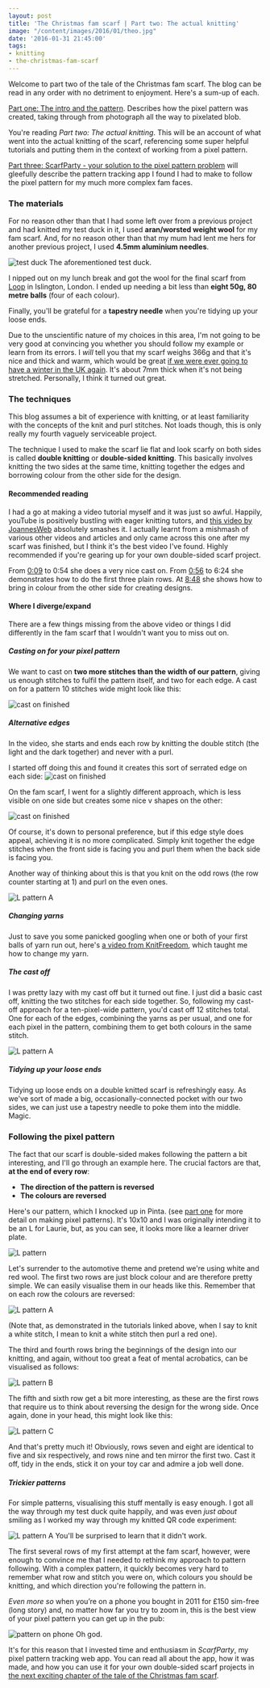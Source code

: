 ```yaml
---
layout: post
title: 'The Christmas fam scarf | Part two: The actual knitting'
image: "/content/images/2016/01/theo.jpg"
date: '2016-01-31 21:45:00'
tags:
- knitting
- the-christmas-fam-scarf
---
```


Welcome to part two of the tale of the Christmas fam scarf. The blog can be read in any order with no detriment to enjoyment. Here's a sum-up of each.

[Part one: The intro and the pattern](/2015/12/24/the-christmas-fam-scarf-part-1). Describes how the pixel pattern was created, taking through from photograph all the way to pixelated blob.

You're reading *Part two: The actual knitting*. This will be an account of what went into the actual knitting of the scarf, referencing some super helpful tutorials and putting them in the context of working from a pixel pattern.

[Part three: ScarfParty - your solution to the pixel pattern problem](/2016/07/18/the-christmas-fam-scarf-part-3) will gleefully describe the pattern tracking app I found I had to make to follow the pixel pattern for my much more complex fam faces.

### The materials

For no reason other than that I had some left over from a previous project and had knitted my test duck in it, I used **aran/worsted weight wool** for my fam scarf. And, for no reason other than that my mum had lent me hers for another previous project, I used **4.5mm aluminium needles**.

![test duck](http://static.lrnk.co.uk/blog-content/christmas-fam-scarf/test-duck.jpg)
The aforementioned test duck.

I nipped out on my lunch break and got the wool for the final scarf from [Loop](http://www.loopknitting.com) in Islington, London. I ended up needing a bit less than **eight 50g, 80 metre balls** (four of each colour).

Finally, you'll be grateful for a **tapestry needle** when you're tidying up your loose ends.

Due to the unscientific nature of my choices in this area, I'm not going to be very good at convincing you whether you should follow my example or learn from its errors. I *will* tell you that my scarf weighs 366g and that it's nice and thick and warm, which would be great [if we were ever going to have a winter in the UK again](http://www.bbc.co.uk/news/uk-35119311). It's about 7mm thick when it's not being stretched. Personally, I think it turned out great.

### The techniques

This blog assumes a bit of experience with knitting, or at least familiarity with the concepts of the knit and purl stitches. Not loads though, this is only really my fourth vaguely serviceable project.

The technique I used to make the scarf lie flat and look scarfy on both sides is called **double knitting** or **double-sided knitting**. This basically involves knitting the two sides at the same time, knitting together the edges and borrowing colour from the other side for the design. 

#### Recommended reading
I had a go at making a video tutorial myself and it was just so awful. Happily, youTube is positively bustling with eager knitting tutors, and [this video by JoannesWeb](https://www.youtube.com/watch?v=JroP84tUmJA) absolutely smashes it. I actually learnt from a mishmash of various other videos and articles and only came across this one after my scarf was finished, but I think it's the best video I've found. Highly recommended if you're gearing up for your own double-sided scarf project.

From [0:09](https://youtu.be/JroP84tUmJA?t=9s) to 0:54 she does a very nice cast on.
From [0:56](https://youtu.be/JroP84tUmJA?t=56s) to 6:24 she demonstrates how to do the first three plain rows.
At [8:48](https://youtu.be/JroP84tUmJA?t=8m48s) she shows how to bring in colour from the other side for creating designs.

#### Where I diverge/expand
There are a few things missing from the above video or things I did differently in the fam scarf that I wouldn't want you to miss out on.

##### Casting on for your pixel pattern
We want to cast on **two more stitches than the width of our pattern**, giving us enough stitches to fulfil the pattern itself, and two for each edge. A cast on for a pattern 10 stitches wide might look like this:

![cast on finished](http://static.lrnk.co.uk/blog-content/christmas-fam-scarf/cast-on.jpg)

##### Alternative edges
In the video, she starts and ends each row by knitting the double stitch (the light and the dark together) and never with a purl.

I started off doing this and found it creates this sort of serrated edge on each side:
![cast on finished](http://static.lrnk.co.uk/blog-content/christmas-fam-scarf/edge-a.jpg)

On the fam scarf, I went for a slightly different approach, which is less visible on one side but creates some nice v shapes on the other:

![cast on finished](http://static.lrnk.co.uk/blog-content/christmas-fam-scarf/edge-b2.jpg)

Of course, it's down to personal preference, but if this edge style does appeal, achieving it is no more complicated. Simply knit together the edge stitches when the front side is facing you and purl them when the back side is facing you.

Another way of thinking about this is that you knit on the odd rows (the row counter starting at 1) and purl on the even ones.

![L pattern A](http://static.lrnk.co.uk/blog-content/christmas-fam-scarf/edges.png)

##### Changing yarns
Just to save you some panicked googling when one or both of your first balls of yarn run out, here's [a video from KnitFreedom](https://www.youtube.com/watch?v=FodIHGHYBnM), which taught me how to change my yarn.

##### The cast off
I was pretty lazy with my cast off but it turned out fine. I just did a basic cast off, knitting the two stitches for each side together. So, following my cast-off approach for a ten-pixel-wide pattern, you'd cast off 12 stitches total. One for each of the edges, combining the yarns as per usual, and one for each pixel in the pattern, combining them to get both colours in the same stitch.

![L pattern A](http://static.lrnk.co.uk/blog-content/christmas-fam-scarf/cast-off.jpg)

##### Tidying up your loose ends
Tidying up loose ends on a double knitted scarf is refreshingly easy. As we've sort of made a big, occasionally-connected pocket with our two sides, we can just use a tapestry needle to poke them into the middle. Magic.

### Following the pixel pattern

The fact that our scarf is double-sided makes following the pattern a bit interesting, and I'll go through an example here. The crucial factors are that, **at the end of every row**:

 * **The direction of the pattern is reversed**
 * **The colours are reversed**

Here's our pattern, which I knocked up in Pinta. (see [part one](/2015/12/24/the-christmas-fam-scarf-part-1) for more detail on making pixel patterns). It's 10x10 and I was originally intending it to be an L for Laurie, but, as you can see, it looks more like a learner driver plate.

![L pattern](http://static.lrnk.co.uk/blog-content/christmas-fam-scarf/l-pattern.png)

Let's surrender to the automotive theme and pretend we're using white and red wool. The first two rows are just block colour and are therefore pretty simple. We can easily visualise them in our heads like this. Remember that on each row the colours are reversed:

![L pattern A](http://static.lrnk.co.uk/blog-content/christmas-fam-scarf/l-plate-a.png)

(Note that, as demonstrated in the tutorials linked above, when I say to knit a white stitch, I mean to knit a white stitch then purl a red one).

The third and fourth rows bring the beginnings of the design into our knitting, and again, without too great a feat of mental acrobatics, can be visualised as follows:  

![L pattern B](http://static.lrnk.co.uk/blog-content/christmas-fam-scarf/l-plate-b.png)

The fifth and sixth row get a bit more interesting, as these are the first rows that require us to think about reversing the design for the wrong side. Once again, done in your head, this might look like this:

![L pattern C](http://static.lrnk.co.uk/blog-content/christmas-fam-scarf/l-plate-c.png)

And that's pretty much it! Obviously, rows seven and eight are identical to five and six respectively, and rows nine and ten mirror the first two. Cast it off, tidy in the ends, stick it on your toy car and admire a job well done.

##### Trickier patterns

For simple patterns, visualising this stuff mentally is easy enough. I got all the way through my test duck quite happily, and was even *just about* smiling as I worked my way through my knitted QR code experiment:

![L pattern A](http://static.lrnk.co.uk/blog-content/christmas-fam-scarf/qr.jpg)
You'll be surprised to learn that it didn't work.

The first several rows of my first attempt at the fam scarf, however, were enough to convince me that I needed to rethink my approach to pattern following. With a complex pattern, it quickly becomes very hard to remember what row and stitch you were on, which colours you should be knitting, and which direction you're following the pattern in.
 
*Even more so* when you’re on a phone you bought in 2011 for £150 sim-free (long story) and, no matter how far you try to zoom in, this is the best view of your pixel pattern you can get up in the pub:

![pattern on phone](http://static.lrnk.co.uk/blog-content/christmas-fam-scarf/phone-pixel-pattern.png)
Oh god.

It's for this reason that I invested time and enthusiasm in *ScarfParty*, my pixel pattern tracking web app. You can read all about the app, how it was made, and how you can use it for your own double-sided scarf projects in [the next exciting chapter of the tale of the Christmas fam scarf](/2016/07/18/the-christmas-fam-scarf-part-3).
